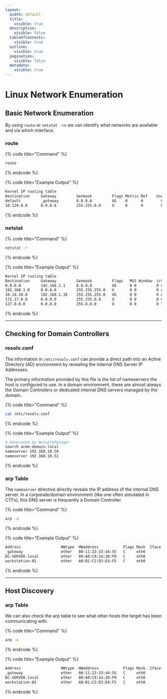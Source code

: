 ```yaml
---
layout:
  width: default
  title:
    visible: true
  description:
    visible: false
  tableOfContents:
    visible: true
  outline:
    visible: true
  pagination:
    visible: false
  metadata:
    visible: true
---
```


# Linux Network Enumeration

## Basic Network Enumeration

By using `route` or `netstat -rn` we can identify what networks are available and via which interface.

### route

{% code title="Command" %}
```bash
route
```
{% endcode %}

{% code title="Example Output" %}
```bash
Kernel IP routing table
Destination     Gateway         Genmask         Flags Metric Ref    Use Iface
default         _gateway        0.0.0.0         UG    0      0        0 ens192
10.129.0.0      0.0.0.0         255.255.0.0     U     0      0        0 ens192
```
{% endcode %}

### netstat

{% code title="Command" %}
```bash
netstat -r
```
{% endcode %}

{% code title="Example Output" %}
```bash
Kernel IP routing table
Destination     Gateway         Genmask         Flags   MSS Window  irtt Iface
0.0.0.0         192.168.1.1     0.0.0.0         UG      0 0         0 eth0
192.168.1.0     0.0.0.0         255.255.255.0   U       0 0         0 eth0
10.10.10.0      192.168.1.10    255.255.255.0   UG      0 0         0 eth0
172.17.0.0      0.0.0.0         255.255.0.0     U       0 0         0 docker0
127.0.0.0       0.0.0.0         255.0.0.0       U       0 0         0 lo
```
{% endcode %}

***

## Checking for Domain Controllers

### resolv.conf

The information in `/etc/resolv.conf` can provide a direct path into an Active Directory (AD) environment by revealing the Internal DNS Server IP Addresses.

The primary information provided by this file is the list of nameservers the host is configured to use. In a domain environment, these are almost always the Domain Controllers or dedicated internal DNS servers managed by the domain.

{% code title="Command" %}
```bash
cat /etc/resolv.conf
```
{% endcode %}

{% code title="Example Output" %}
```bash
# Generated by NetworkManager
search acme-domain.local
nameserver 192.168.10.50
nameserver 192.168.10.51
```
{% endcode %}

### arp Table

The `nameserver` directive directly reveals the IP address of the internal DNS server. In a corporate/domain environment (like one often simulated in CTFs), this DNS server is frequently a Domain Controller

{% code title="Command" %}
```bash
arp -a
```
{% endcode %}

{% code title="Example Output" %}
```bash
Address                  HWtype  HWaddress           Flags Mask  Iface
_gateway                 ether   00:11:22:33:44:55   C     eth0
DC-SERVER.local          ether   00:A0:C9:14:2D:F0   C     eth0
workstation-01           ether   A0:B1:C2:D3:E4:F5   C     eth0
```
{% endcode %}

***

## Host Discovery

### arp Table

We can also check the arp table to see what other hosts the target has been communicating with.

{% code title="Command" %}
```bash
arp -a
```
{% endcode %}

{% code title="Example Output" %}
```bash
Address                  HWtype  HWaddress           Flags Mask  Iface
_gateway                 ether   00:11:22:33:44:55   C     eth0
DC-SERVER.local          ether   00:A0:C9:14:2D:F0   C     eth0
workstation-01           ether   A0:B1:C2:D3:E4:F5   C     eth0
```
{% endcode %}
